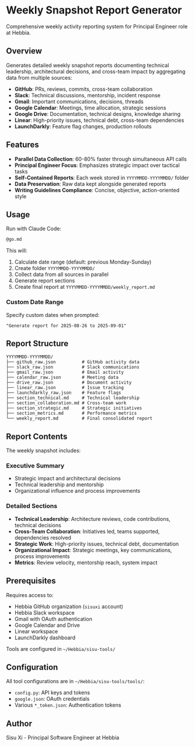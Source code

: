 # Weekly Snapshot Report Generator

Comprehensive weekly activity reporting system for Principal Engineer role at Hebbia.

## Overview

Generates detailed weekly snapshot reports documenting technical leadership, architectural decisions, and cross-team impact by aggregating data from multiple sources:

- **GitHub**: PRs, reviews, commits, cross-team collaboration
- **Slack**: Technical discussions, mentorship, incident response
- **Gmail**: Important communications, decisions, threads
- **Google Calendar**: Meetings, time allocation, strategic sessions
- **Google Drive**: Documentation, technical designs, knowledge sharing
- **Linear**: High-priority issues, technical debt, cross-team dependencies
- **LaunchDarkly**: Feature flag changes, production rollouts

## Features

- **Parallel Data Collection**: 60-80% faster through simultaneous API calls
- **Principal Engineer Focus**: Emphasizes strategic impact over tactical tasks
- **Self-Contained Reports**: Each week stored in `YYYYMMDD-YYYYMMDD/` folder
- **Data Preservation**: Raw data kept alongside generated reports
- **Writing Guidelines Compliance**: Concise, objective, action-oriented style

## Usage

Run with Claude Code:
```bash
@go.md
```

This will:
1. Calculate date range (default: previous Monday-Sunday)
2. Create folder `YYYYMMDD-YYYYMMDD/`
3. Collect data from all sources in parallel
4. Generate report sections
5. Create final report at `YYYYMMDD-YYYYMMDD/weekly_report.md`

### Custom Date Range

Specify custom dates when prompted:
```
"Generate report for 2025-08-26 to 2025-09-01"
```

## Report Structure

```
YYYYMMDD-YYYYMMDD/
├── github_raw.json          # GitHub activity data
├── slack_raw.json           # Slack communications
├── gmail_raw.json           # Email activity
├── calendar_raw.json        # Meeting data
├── drive_raw.json           # Document activity
├── linear_raw.json          # Issue tracking
├── launchdarkly_raw.json    # Feature flags
├── section_technical.md     # Technical leadership
├── section_collaboration.md # Cross-team work
├── section_strategic.md     # Strategic initiatives
├── section_metrics.md       # Performance metrics
└── weekly_report.md         # Final consolidated report
```

## Report Contents

The weekly snapshot includes:

### Executive Summary
- Strategic impact and architectural decisions
- Technical leadership and mentorship
- Organizational influence and process improvements

### Detailed Sections
- **Technical Leadership**: Architecture reviews, code contributions, technical decisions
- **Cross-Team Collaboration**: Initiatives led, teams supported, dependencies resolved
- **Strategic Work**: High-priority issues, technical debt, documentation
- **Organizational Impact**: Strategic meetings, key communications, process improvements
- **Metrics**: Review velocity, mentorship reach, system impact

## Prerequisites

Requires access to:
- Hebbia GitHub organization (`sisuxi` account)
- Hebbia Slack workspace
- Gmail with OAuth authentication
- Google Calendar and Drive
- Linear workspace
- LaunchDarkly dashboard

Tools are configured in `~/Hebbia/sisu-tools/`

## Configuration

All tool configurations are in `~/Hebbia/sisu-tools/tools/`:
- `config.py`: API keys and tokens
- `google.json`: OAuth credentials
- Various `*_token.json`: Authentication tokens

## Author

Sisu Xi - Principal Software Engineer at Hebbia
